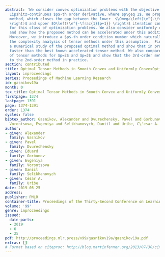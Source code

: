 ```yaml
---
abstract: 'We consider convex optimization problems with the objective function having
  Lipshitz-continuous $p$-th order derivative, where $p\geq 1$. We propose a new tensor
  method, which closes the gap between the lower  $\Omega\left(\e^{-\frac{2}{3p+1}}
  \right)$ and upper $O\left(\e^{-\frac{1}{p+1}} \right)$ iteration complexity bounds
  for this class of optimization problems. We also consider uniformly convex functions,
  and show how the proposed method can be accelerated under this additional assumption.
  Moreover, we introduce a $p$-th order condition number which naturally arises in
  the complexity analysis of tensor methods under this assumption.  Finally, we make
  a numerical study of the proposed optimal method and show that in practice it is
  faster than the best known accelerated tensor method. We also compare the performance
  of tensor methods for $p=2$ and $p=3$ and show that the 3rd-order method is superior
  to the 2nd-order method in practice. '
section: contributed
title: Optimal Tensor Methods in Smooth Convex and Uniformly ConvexOptimization
layout: inproceedings
series: Proceedings of Machine Learning Research
id: gasnikov19a
month: 0
tex_title: Optimal Tensor Methods in Smooth Convex and Uniformly ConvexOptimization
firstpage: 1374
lastpage: 1391
page: 1374-1391
order: 1374
cycles: false
bibtex_author: Gasnikov, Alexander and Dvurechensky, Pavel and Gorbunov, Eduard and
  Vorontsova, Evgeniya and Selikhanovych, Daniil and Uribe, C\'esar A.
author:
- given: Alexander
  family: Gasnikov
- given: Pavel
  family: Dvurechensky
- given: Eduard
  family: Gorbunov
- given: Evgeniya
  family: Vorontsova
- given: Daniil
  family: Selikhanovych
- given: César A.
  family: Uribe
date: 2019-06-25
address: 
publisher: PMLR
container-title: Proceedings of the Thirty-Second Conference on Learning Theory
volume: '99'
genre: inproceedings
issued:
  date-parts:
  - 2019
  - 6
  - 25
pdf: http://proceedings.mlr.press/v99/gasnikov19a/gasnikov19a.pdf
extras: []
# Format based on citeproc: http://blog.martinfenner.org/2013/07/30/citeproc-yaml-for-bibliographies/
---
```


